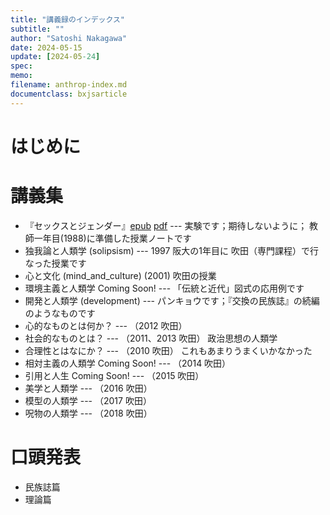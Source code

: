 ```yaml
---
title: "講義録のインデックス"
subtitle: ""
author: "Satoshi Nakagawa"
date: 2024-05-15
update: [2024-05-24]
spec: 
memo: 
filename: anthrop-index.md
documentclass: bxjsarticle
---
```

# はじめに

# 講義集

- 『セックスとジェンダー』[epub](sex_and_gender/00BOOK.epub) 
[pdf](sex_and_gender/00BOOK.pdf) 
 --- 実験です；期待しないように；
 教師一年目(1988)に準備した授業ノートです
- 独我論と人類学 (solipsism) --- 1997 阪大の1年目に
  吹田（専門課程）で行なった授業です
- 心と文化 (mind_and_culture) (2001) 吹田の授業
- 環境主義と人類学 Coming Soon! --- 「伝統と近代」図式の応用例です
- 開発と人類学 (development) --- パンキョウです；『交換の民族誌』の続編のようなものです
- 心的なものとは何か？ --- （2012 吹田） 
- 社会的なものとは？ --- （2011、2013 吹田） 政治思想の人類学
- 合理性とはなにか？ --- （2010 吹田） これもあまりうまくいかなかった
- 相対主義の人類学 Coming Soon! --- （2014 吹田）
- 引用と人生 Coming Soon! --- （2015 吹田）
- 美学と人類学 --- （2016 吹田）
- 模型の人類学 --- （2017 吹田）
- 呪物の人類学 --- （2018 吹田）

# 口頭発表

- 民族誌篇
- 理論篇
